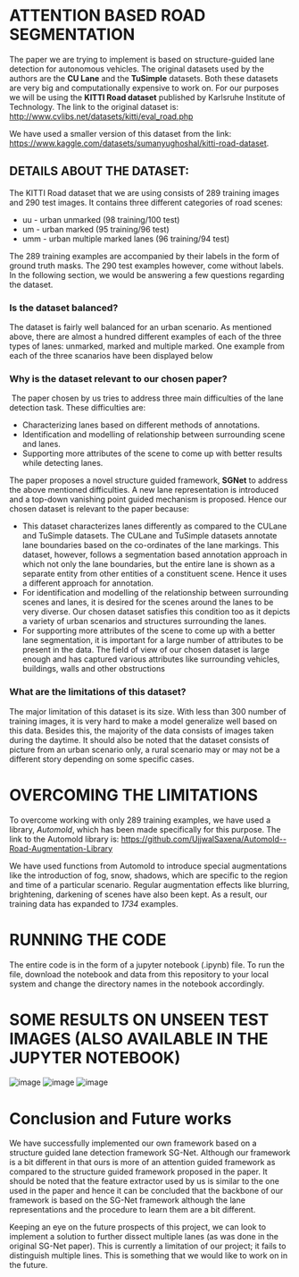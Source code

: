 # ATTENTION BASED ROAD SEGMENTATION

The paper we are trying to implement is based on structure-guided lane detection for autonomous vehicles. The original datasets used by the authors are the **CU Lane** and the **TuSimple** datasets. Both these datasets are very big and computationally expensive to work on. For our purposes we will be using the **KITTI Road dataset** published by Karlsruhe Institute of Technology. The link to the original dataset is: http://www.cvlibs.net/datasets/kitti/eval_road.php

We have used a smaller version of this dataset from the link: https://www.kaggle.com/datasets/sumanyughoshal/kitti-road-dataset.

## DETAILS ABOUT THE DATASET:

The KITTI Road dataset that we are using consists of 289 training images and 290 test images. It contains three different categories of road scenes:
   * uu - urban unmarked (98 training/100 test)
   * um - urban marked (95 training/96 test)
   * umm - urban multiple marked lanes (96 training/94 test)
   
The 289 training examples are accompanied by their labels in the form of ground truth masks. The 290 test examples however, come without labels. In the following section, we would be answering a few questions regarding the dataset.


### Is the dataset balanced?

The dataset is fairly well balanced for an urban scenario. As mentioned above, there are almost a hundred different examples of each of the three types of lanes: unmarked, marked and multiple marked. One example from each of the three scanarios have been displayed below


### Why is the dataset relevant to our chosen paper?
​
The paper chosen by us tries to address three main difficulties of the lane detection task. These difficulties are:
* Characterizing lanes based on different methods of annotations.
* Identification and modelling of relationship between surrounding scene and lanes.
* Supporting more attributes of the scene to come up with better results while detecting lanes.

The paper proposes a novel structure guided framework, **SGNet** to address the above mentioned difficulties. A new lane representation is introduced and a top-down vanishing point guided mechanism is proposed. Hence our chosen dataset is relevant to the paper because:
* This dataset characterizes lanes differently as compared to the CULane and TuSimple datasets. The CULane and TuSimple datasets annotate lane boundaries based on the co-ordinates of the lane markings. This dataset, however, follows a segmentation based annotation approach in which not only the lane boundaries, but the entire lane is shown as a separate entity from other entities of a constituent scene. Hence it uses a different approach for annotation.
* For identification and modelling of the relationship between surrounding scenes and lanes, it is desired for the scenes around the lanes to be very diverse. Our chosen dataset satisfies this condition too as it depicts a variety of urban scenarios and structures surrounding the lanes.
* For supporting more attributes of the scene to come up with a better lane segmentation, it is important for a large number of attributes to be present in the data. The field of view of our chosen dataset is large enough and has captured various attributes like surrounding vehicles, buildings, walls and other obstructions

### What are the limitations of this dataset?

The major limitation of this dataset is its size. With less than 300 number of training images, it is very hard to make a model generalize well based on this data. Besides this, the majority of the data consists of images taken during the daytime. It should also be noted that the dataset consists of picture from an urban scenario only, a rural scenario may or may not be a different story depending on some specific cases.

# OVERCOMING THE LIMITATIONS

To overcome working with only 289 training examples, we have used a library, *Automold*, which has been made specifically for this purpose. The link to the Automold library is: https://github.com/UjjwalSaxena/Automold--Road-Augmentation-Library

We have used functions from Automold to introduce special augmentations like the introduction of fog, snow, shadows, which are specific to the region and time of a particular scenario. Regular augmentation effects like blurring, brightening, darkening of scenes have also been kept. As a result, our training data has expanded to *1734* examples.


# RUNNING THE CODE

The entire code is in the form of a jupyter notebook (.ipynb) file. To run the file, download the notebook and data from this repository to your local system and change the directory names in the notebook accordingly. 

# SOME RESULTS ON UNSEEN TEST IMAGES (ALSO AVAILABLE IN THE JUPYTER NOTEBOOK)

![image](https://user-images.githubusercontent.com/59358774/168701647-de5e06d6-58cf-4a75-8f94-1417dcb62b08.png)
![image](https://user-images.githubusercontent.com/59358774/168701687-2bf6215c-371e-41bd-8b24-e677324ee0ba.png)
![image](https://user-images.githubusercontent.com/59358774/168701712-37bc1a9f-7760-4a72-8edb-83d64f6ef587.png)

# Conclusion and Future works

We have successfully implemented our own framework based on a structure guided lane detection framework SG-Net. Although our framework is a bit different in that ours is more of an attention guided framework as compared to the structure guided framework proposed in the paper. It should be noted that the feature extractor used by us is similar to the one used in the paper and hence it can be concluded that the backbone of our framework is based on the SG-Net framework although the lane representations and the procedure to learn them are a bit different.

Keeping an eye on the future prospects of this project, we can look to implement a solution to further dissect multiple lanes (as was done in the original SG-Net paper). This is currently a limitation of our project; it fails to distinguish multiple lines. This is something that we would like to work on in the future.
